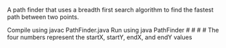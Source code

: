 A path finder that uses a breadth first search algorithm to find the fastest path between two points.

Compile using javac PathFinder.java
Run using java PathFinder # # # #
The four numbers represent the startX, startY, endX, and endY values 
